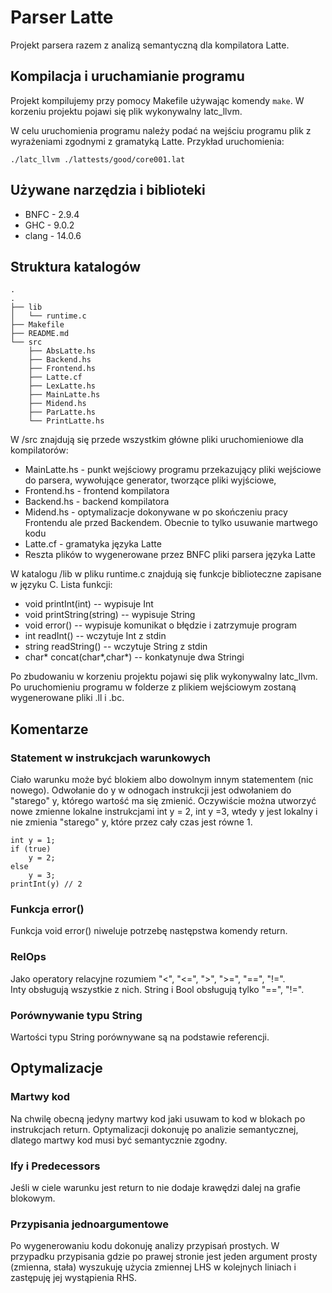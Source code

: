 # Parser Latte
Projekt parsera razem z analizą semantyczną dla kompilatora Latte.

## Kompilacja i uruchamianie programu
Projekt kompilujemy przy pomocy Makefile używając komendy `make`. W korzeniu projektu pojawi się plik wykonywalny latc_llvm.

W celu uruchomienia programu należy podać na wejściu programu plik z wyrażeniami zgodnymi z gramatyką Latte. Przykład uruchomienia:

`./latc_llvm ./lattests/good/core001.lat`

## Używane narzędzia i biblioteki
 - BNFC - 2.9.4
 - GHC - 9.0.2
 - clang - 14.0.6

## Struktura katalogów
```
.
.
├── lib
│   └── runtime.c
├── Makefile
├── README.md
└── src
    ├── AbsLatte.hs
    ├── Backend.hs
    ├── Frontend.hs
    ├── Latte.cf
    ├── LexLatte.hs
    ├── MainLatte.hs
    ├── Midend.hs
    ├── ParLatte.hs
    └── PrintLatte.hs
```


W /src znajdują się przede wszystkim główne pliki uruchomieniowe dla kompilatorów:
  - MainLatte.hs - punkt wejściowy programu przekazujący pliki wejściowe do parsera, wywołujące generator, tworzące pliki wyjściowe,
  - Frontend.hs - frontend kompilatora
  - Backend.hs - backend kompilatora
  - Midend.hs - optymalizacje dokonywane w po skończeniu pracy Frontendu ale przed Backendem. Obecnie to tylko usuwanie martwego kodu
  - Latte.cf - gramatyka języka Latte
  - Reszta plików to wygenerowane przez BNFC pliki parsera języka Latte

W katalogu /lib w pliku runtime.c znajdują się funkcje biblioteczne zapisane w języku C. Lista funkcji: 
  - void printInt(int)           -- wypisuje Int
  - void printString(string)     -- wypisuje String
  - void error()                 -- wypisuje komunikat o błędzie i zatrzymuje program
  - int readInt()                -- wczytuje Int z stdin
  - string readString()          -- wczytuje String z stdin
  - char* concat(char*,char*)    -- konkatynuje dwa Stringi

Po zbudowaniu w korzeniu projektu pojawi się plik wykonywalny latc_llvm. Po uruchomieniu programu w folderze z plikiem wejściowym zostaną wygenerowane pliki .ll i .bc.

## Komentarze
### Statement w instrukcjach warunkowych
Ciało warunku może być blokiem albo dowolnym innym statementem (nic nowego). Odwołanie do y w odnogach instrukcji jest odwołaniem do "starego" y, którego wartość ma się zmienić. Oczywiście można utworzyć nowe zmienne lokalne instrukcjami int y = 2, int y =3, wtedy y jest lokalny i nie zmienia "starego" y, które przez cały czas jest równe 1.

```
int y = 1;
if (true)
    y = 2;
else
    y = 3;
printInt(y) // 2
```

### Funkcja error()
Funkcja void error() niweluje potrzebę następstwa komendy return.


### RelOps
Jako operatory relacyjne rozumiem "<", "<=", ">", ">=", "==", "!=".  
Inty obsługują wszystkie z nich. String i Bool obsługują tylko "==", "!=".

### Porównywanie typu String
Wartości typu String porównywane są na podstawie referencji.

## Optymalizacje
### Martwy kod
Na chwilę obecną jedyny martwy kod jaki usuwam to kod w blokach po instrukcjach return. Optymalizacji dokonuję po analizie semantycznej, dlatego martwy kod musi być semantycznie zgodny.

### Ify i Predecessors
Jeśli w ciele warunku jest return to nie dodaje krawędzi dalej na grafie blokowym.

### Przypisania jednoargumentowe
Po wygenerowaniu kodu dokonuję analizy przypisań prostych. W przypadku przypisania gdzie po prawej stronie jest jeden argument prosty (zmienna, stała) wyszukuję użycia zmiennej LHS w kolejnych liniach i zastępuję jej wystąpienia RHS.
